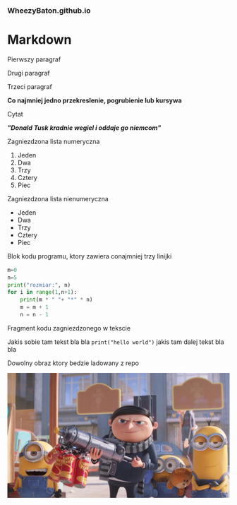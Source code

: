 ### WheezyBaton.github.io

# Markdown

Pierwszy paragraf

Drugi paragraf

Trzeci paragraf

**Co najmniej jedno przekreslenie, pogrubienie lub kursywa**

Cytat

***"Donald Tusk kradnie wegiel i oddaje go niemcom"***
 
 Zagniezdzona lista numeryczna
 
 1. Jeden
 2. Dwa
 3. Trzy
 4. Cztery
 5. Piec

 Zagniezdzona lista nienumeryczna
 
 + Jeden
 + Dwa
 + Trzy
 + Cztery
 + Piec

Blok kodu programu, ktory zawiera conajmniej trzy linijki
~~~py
m=0
n=5
print("rozmiar:", n)
for i in range(1,n+1):
    print(m * " "+ "*" * n)
    m = m + 1
    n = n - 1
~~~

Fragment kodu zagniezdzonego w tekscie

Jakis sobie tam tekst bla bla `print("hello world")` jakis tam dalej tekst bla bla

Dowolny obraz ktory bedzie ladowany z repo

![picture.jpg](picture.jpg)
